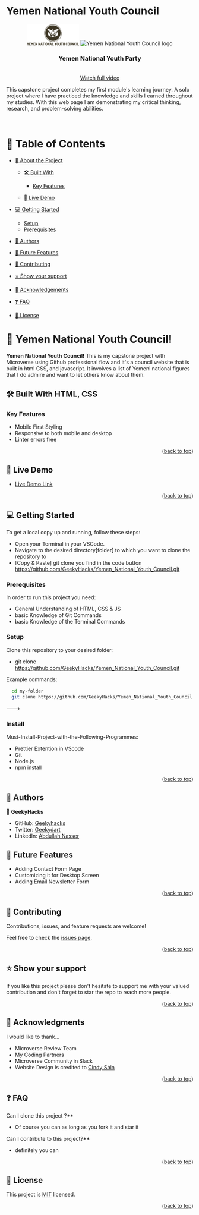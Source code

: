 
# Yemen National Youth Council

<a name="readme-top"></a>
<div align="center">


  <img src="images/logo.svg" alt="Yemen National Youth Council logo" width="140"  height="auto" />
  <img src="images" alt="Yemen National Youth Council logo" />
  <br/>

  <h3><b>Yemen National Youth Party</b></h3>


  <br>
   <a href="https://www.loom.com/share/cd64aa69dc6a4eccbdb72ddcaad2930e?sid=4119501f-11fe-4048-a05e-4e344525febe">Watch full video </a>

</div>
<p>This capstone project completes my first module's learning journey. A solo project where I have practiced the knowledge and skills I earned throughout my studies. With this web page I am demonstrating my critical thinking, research, and problem-solving abilities.</p>
<br>

# 📗 Table of Contents

- [📖 About the Project](#about-project)

  - [🛠 Built With](#built-with)

    - [Key Features](#key-features)

  - [🚀 Live Demo](#live-demo)

- [💻 Getting Started](#getting-started)
  - [Setup](#setup)
  - [Prerequisites](#prerequisites)
- [👥 Authors](#authors)
- [🔭 Future Features](#future-features)
- [🤝 Contributing](#contributing)
- [⭐️ Show your support](#support)
- [🙏 Acknowledgements](#acknowledgements)
- [❓ FAQ](#faq)
- [📝 License](#license)

# 📖 Yemen National Youth Council! <a name="about-project"></a>

**Yemen National Youth Council!**
This is my capstone project with Microverse using Github professional flow and it's a council website that is built in html CSS, and javascript. It involves a list of Yemeni national figures that I do admire and want to let others know about them.

## 🛠 Built With <a name="built-with">HTML, CSS</a>

### Key Features <a name="key-features">

</a>

- Mobile First Styling
- Responsive to both mobile and desktop
- Linter errors free

<p align="right">(<a href="#readme-top">back to top</a>)</p>

## 🚀 Live Demo <a name="live-demo"></a>

- [Live Demo Link](https://geekyhacks.github.io/Yemen_National_Youth_Council/)

<p align="right">(<a href="#readme-top">back to top</a>)</p>

## 💻 Getting Started <a name="getting-started"></a>

To get a local copy up and running, follow these steps:

- Open your Terminal in your VSCode.
- Navigate to the desired directory[folder] to which you want to clone the repository to
- [Copy & Paste] git clone you find in the code button https://github.com/GeekyHacks/Yemen_National_Youth_Council.git

### Prerequisites

In order to run this project you need:

- General Understanding of HTML, CSS & JS
- basic Knowledge of Git Commands
- basic Knowledge of the Terminal Commands

### Setup

Clone this repository to your desired folder:

- git clone https://github.com/GeekyHacks/Yemen_National_Youth_Council.git

Example commands:

```sh
  cd my-folder
  git clone https://github.com/GeekyHacks/Yemen_National_Youth_Council.git

```

--->

### Install

Must-Install-Project-with-the-Following-Programmes:

- Prettier Extention in VScode
- Git
- Node.js
- npm install

<p align="right">(<a href="#readme-top">back to top</a>)</p>

## 👥 Authors <a name="authors"></a>

👤 **GeekyHacks**

- GitHub: [Geekyhacks](https://github.com/GeekyHacks)
- Twitter: [Geekydart](https://twitter.com/GeekyDart)
- LinkedIn: [Abdullah Nasser](https://www.linkedin.com/in/abdullah-nasser-711625268/)

## 🔭 Future Features <a name="future-features"></a>

- Adding Contact Form Page
- Customizing it for Desktop Screen
- Adding Email Newsletter Form

<p align="right">(<a href="#readme-top">back to top</a>)</p>

## 🤝 Contributing <a name="contributing"></a>

Contributions, issues, and feature requests are welcome!

Feel free to check the [issues page](https://github.com/GeekyHacks/Yemen_National_Youth_Council/issues).

<p align="right">(<a href="#readme-top">back to top</a>)</p>

## ⭐️ Show your support <a name="support"></a>

If you like this project please don't hesitate to support me with your valued contribution and don't forget to star the repo to reach more
people.

<p align="right">(<a href="#readme-top">back to top</a>)</p>

## 🙏 Acknowledgments <a name="acknowledgements"></a>

I would like to thank...

- Microverse Review Team
- My Coding Partners
- Microverse Community in Slack
- Website Design is credited to [Cindy Shin](https://www.behance.net/adagio07)

<p align="right">(<a href="#readme-top">back to top</a>)</p>

## ❓ FAQ  <a name="faq"></a>

Can I clone this project ?\*\*

- Of course you can as long as you fork it and star it

Can I contribute to this project?\*\*

- definitely you can

<p align="right">(<a href="#readme-top">back to top</a>)</p>

## 📝 License <a name="license"></a>

This project is [MIT](LICENSE) licensed.

<p align="right">(<a href="#readme-top">back to top</a>)</p>
